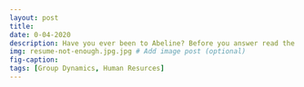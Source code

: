 ```yaml
---
layout: post
title: 
date: 0-04-2020
description: Have you ever been to Abeline? Before you answer read the article! # Add post description (optional)
img: resume-not-enough.jpg.jpg # Add image post (optional)
fig-caption: 
tags: [Group Dynamics, Human Resurces]
---
```


